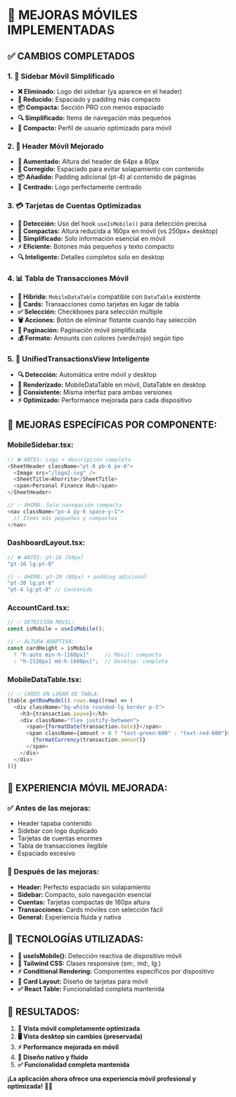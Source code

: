 # 📱 MEJORAS MÓVILES IMPLEMENTADAS

## ✅ **CAMBIOS COMPLETADOS**

### 1. **🔧 Sidebar Móvil Simplificado**
- **❌ Eliminado:** Logo del sidebar (ya aparece en el header)
- **🎨 Reducido:** Espaciado y padding más compacto
- **📦 Compacta:** Sección PRO con menos espaciado
- **🔍 Simplificado:** Items de navegación más pequeños
- **👤 Compacto:** Perfil de usuario optimizado para móvil

### 2. **📱 Header Móvil Mejorado**
- **📏 Aumentado:** Altura del header de 64px a 80px
- **🎯 Corregido:** Espaciado para evitar solapamiento con contenido
- **📦 Añadido:** Padding adicional (pt-4) al contenido de páginas
- **🎨 Centrado:** Logo perfectamente centrado

### 3. **💳 Tarjetas de Cuentas Optimizadas**
- **📱 Detección:** Uso del hook `useIsMobile()` para detección precisa
- **🎨 Compactas:** Altura reducida a 160px en móvil (vs 250px+ desktop)
- **📝 Simplificado:** Solo información esencial en móvil
- **⚡ Eficiente:** Botones más pequeños y texto compacto
- **🔍 Inteligente:** Detalles completos solo en desktop

### 4. **📊 Tabla de Transacciones Móvil**
- **🔄 Híbrida:** `MobileDataTable` compatible con `DataTable` existente
- **🎴 Cards:** Transacciones como tarjetas en lugar de tabla
- **✅ Selección:** Checkboxes para selección múltiple
- **🗑️ Acciones:** Botón de eliminar flotante cuando hay selección
- **📄 Paginación:** Paginación móvil simplificada
- **💰 Formato:** Amounts con colores (verde/rojo) según tipo

### 5. **🎯 UnifiedTransactionsView Inteligente**
- **🔍 Detección:** Automática entre móvil y desktop
- **🔄 Renderizado:** MobileDataTable en móvil, DataTable en desktop
- **🎨 Consistente:** Misma interfaz para ambas versiones
- **⚡ Optimizado:** Performance mejorada para cada dispositivo

## 🎨 **MEJORAS ESPECÍFICAS POR COMPONENTE:**

### **MobileSidebar.tsx:**
```typescript
// ❌ ANTES: Logo + descripción completa
<SheetHeader className="pt-8 pb-6 px-6">
  <Image src="/logo2.svg" />
  <SheetTitle>Ahorrito</SheetTitle>
  <span>Personal Finance Hub</span>
</SheetHeader>

// ✅ AHORA: Solo navegación compacta
<nav className="px-4 py-6 space-y-1">
  // Items más pequeños y compactos
</nav>
```

### **DashboardLayout.tsx:**
```typescript
// ❌ ANTES: pt-16 (64px)
"pt-16 lg:pt-0"

// ✅ AHORA: pt-20 (80px) + padding adicional
"pt-20 lg:pt-0"
"pt-4 lg:pt-0" // Contenido
```

### **AccountCard.tsx:**
```typescript
// ✅ DETECCIÓN MÓVIL:
const isMobile = useIsMobile();

// ✅ ALTURA ADAPTIVA:
const cardHeight = isMobile 
  ? "h-auto min-h-[160px]"     // Móvil: compacto
  : "h-[520px] md:h-[600px]";  // Desktop: completo
```

### **MobileDataTable.tsx:**
```typescript
// ✅ CARDS EN LUGAR DE TABLA:
{table.getRowModel().rows.map((row) => (
  <div className="bg-white rounded-lg border p-3">
    <h3>{transaction.payee}</h3>
    <div className="flex justify-between">
      <span>{formatDate(transaction.date)}</span>
      <span className={amount > 0 ? "text-green-600" : "text-red-600"}>
        {formatCurrency(transaction.amount)}
      </span>
    </div>
  </div>
))}
```

## 📱 **EXPERIENCIA MÓVIL MEJORADA:**

### **✅ Antes de las mejoras:**
- Header tapaba contenido
- Sidebar con logo duplicado
- Tarjetas de cuentas enormes 
- Tabla de transacciones ilegible
- Espaciado excesivo

### **🎉 Después de las mejoras:**
- **Header:** Perfecto espaciado sin solapamiento
- **Sidebar:** Compacto, solo navegación esencial
- **Cuentas:** Tarjetas compactas de 160px altura
- **Transacciones:** Cards móviles con selección fácil
- **General:** Experiencia fluida y nativa

## 🔧 **TECNOLOGÍAS UTILIZADAS:**

- **📱 useIsMobile():** Detección reactiva de dispositivo móvil
- **🎨 Tailwind CSS:** Clases responsive (sm:, md:, lg:)
- **⚡ Conditional Rendering:** Componentes específicos por dispositivo
- **🎴 Card Layout:** Diseño de tarjetas para móvil
- **✅ React Table:** Funcionalidad completa mantenida

## 🎯 **RESULTADOS:**

1. **📱 Vista móvil completamente optimizada**
2. **🖥️ Vista desktop sin cambios (preservada)**
3. **⚡ Performance mejorada en móvil**
4. **🎨 Diseño nativo y fluido**
5. **✅ Funcionalidad completa mantenida**

**¡La aplicación ahora ofrece una experiencia móvil profesional y optimizada!** 📱✨